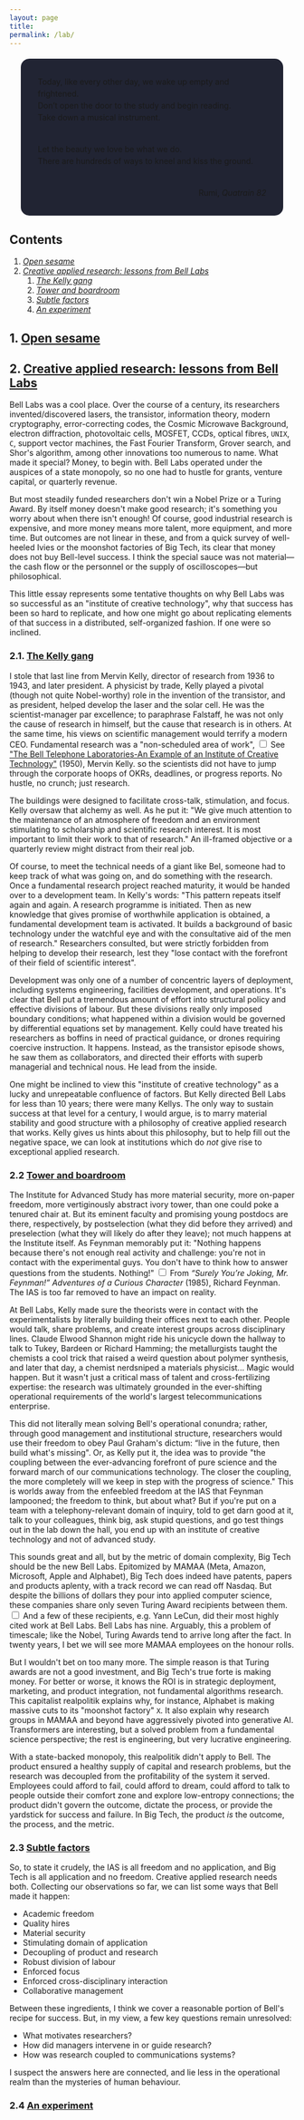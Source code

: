 ```yaml
---
layout: page
title:
permalink: /lab/
---
```


<div style="background-color: #212433 ; padding: 30px; margin: 20px; border: 0px solid
grey; line-height:1.5; border-radius: 15px">
Today, like every other day, we wake up empty
and frightened.<br>
Don’t open the door to the study and begin reading. <br>
Take down a musical instrument.<br><br>

Let the beauty we love be what we do.<br>
There are hundreds of ways to kneel and kiss the ground.
<br>
<br>

<div style="text-align: right">Rumi, <i>Quatrain 82</i></div>
</div>

## Contents <a id="tbc" name="tbc"></a>

1. <a href="#sec-1"><i>Open sesame</i></a>
2.  <a href="#sec-2"><i>Creative applied research: lessons from Bell Labs</i></a>
	1. <a href="#sec-2-1"><i>The Kelly gang</i></a>
	2. <a href="#sec-2-2"><i>Tower and boardroom</i></a>
	3. <a href="#sec-2-3"><i>Subtle factors</i></a>
	4. <a href="#sec-2-4"><i>An experiment</i></a>

## 1. <a href="#tbc">Open sesame</a><a id="sec-1" name="sec-1"></a>

## 2. <a href="#tbc">Creative applied research: lessons from Bell Labs</a><a id="sec-2" name="sec-2"></a>

Bell Labs was a cool place. Over the course of a century, its researchers invented/discovered
lasers, the transistor, information theory, modern cryptography,
error-correcting codes, the Cosmic Microwave Background, electron diffraction, photovoltaic cells,
MOSFET, CCDs, optical fibres, `UNIX`, `C`, support
vector machines, the Fast Fourier Transform, Grover search,
and Shor's algorithm, among other innovations too numerous to name.
What made it special? Money, to begin with. Bell Labs operated
under the auspices of a state monopoly, so no one had to hustle for
grants, venture capital, or quarterly revenue.

But most steadily funded researchers don't win a Nobel Prize or a
Turing Award. By itself money doesn't make good research; it's something you worry about when there isn't
enough!
Of course, good industrial research is expensive, and more money
means more talent, more equipment, and more time. But outcomes are not
linear in these, and from a quick survey of well-heeled
Ivies or the moonshot factories of Big Tech,
its clear that money does not buy Bell-level success.
I think the special sauce was not material—the cash flow or the
personnel or the supply of oscilloscopes—but philosophical.

This little essay represents some tentative thoughts on why Bell Labs
was so successful as an "institute of creative technology", why
that success has been so hard to replicate, and how one might go
about replicating elements of that success in a distributed,
self-organized fashion. If one were so inclined.

### 2.1. <a href="#tbc">The Kelly gang</a><a id="sec-2-1" name="sec-2-1"></a>

I stole that last line from Mervin Kelly, director of research from 1936
to 1943, and later president. A physicist by trade, Kelly played a
pivotal (though not quite Nobel-worthy) role in the invention of the transistor, and as
president, helped develop the laser and the solar cell.
He was the scientist-manager par excellence; to paraphrase Falstaff,
he was not only the cause of research in himself, but the cause that
research is in others.
At the same time, his views on scientific management would terrify a
modern CEO. Fundamental research was a "non-scheduled
area of work",<label for="sn-1"
       class="margin-toggle sidenote-number">
</label>
<input type="checkbox"
       id="sn-1"
       class="margin-toggle"/>
	   <span class="sidenote">
   See <a href="https://royalsocietypublishing.org/doi/pdf/10.1098/rspa.1950.0140">"The Bell
   Telephone Laboratories-An Example of an Institute of Creative
   Technology"</a> (1950), Mervin Kelly.
	   </span> so the scientists did not have to jump through the
corporate hoops of OKRs, deadlines, or progress reports.
No hustle, no crunch; just research.

The buildings were designed to facilitate cross-talk, stimulation, and
focus. Kelly oversaw that alchemy as well. As he 
put it: "We give much attention to the maintenance of an atmosphere of
freedom and an environment stimulating to scholarship and scientific
research interest. It is most important to limit their work to that of
research." An ill-framed objective or a quarterly review might
distract from their real job.

Of course, to meet the technical needs of a giant like Bel, someone
had to keep track of what was going on, and do something with the
research. Once a fundamental research project reached maturity, it would be handed over to a development team. In
Kelly's words: "This pattern repeats itself again and again. A
research programme is initiated. Then as new knowledge that gives
promise of worthwhile application is obtained, a fundamental
development team is activated. It builds a background of basic
technology under the watchful eye and with the consultative aid of the
men of research." Researchers consulted, but were strictly forbidden
from helping to develop their research, lest they "lose contact with the
forefront of their field of scientific interest".

Development was only one of a number of concentric layers of
deployment, including systems engineering, facilities development, and
operations.
It's clear that Bell put a tremendous amount of effort into
structural policy and effective divisions of labour.
But these divisions really only imposed boundary conditions;
what happened within a division would be governed by differential equations set by
management.
Kelly could have treated his researchers as boffins in need of
practical guidance, or drones requiring coercive instruction.
It happens.
Instead, as the transistor episode shows, he saw them as 
collaborators, and directed their efforts with superb managerial and technical
nous. He lead from the inside.

One might be inclined to view this "institute of creative technology"
as a lucky and unrepeatable confluence of factors.
But Kelly directed Bell Labs for less than 10 years; there were many Kellys. The only way to
sustain success at that level for a century, I would argue, is to
marry material stability and good structure with a philosophy of
creative applied research that works.
Kelly gives us hints about this philosophy, but to help fill out the
negative space, we can look at institutions which do
*not* give rise to exceptional applied research.

### 2.2 <a href="#tbc">Tower and boardroom</a><a id="sec-2-2" name="sec-2-2"></a>

The Institute for Advanced Study has more material
security, more on-paper freedom, more vertiginously abstract ivory tower, than one could poke a
tenured chair at.
But its eminent faculty and promising young postdocs are there, respectively, by
postselection (what they did before they arrived) and preselection
(what they will likely do after they leave); not much happens at the
Institute itself. As Feynman memorably put it: "Nothing happens
because there's not enough real activity and challenge: you're not in contact with the
experimental guys. You don't have to think how to answer questions
from the students. Nothing!"<label for="sn-1"
       class="margin-toggle sidenote-number">
</label>
<input type="checkbox"
       id="sn-1"
       class="margin-toggle"/>
	   <span class="sidenote">
	   From <i>“Surely You’re Joking, Mr. Feynman!” Adventures of a
	   Curious Character</i> (1985), Richard Feynman.
	   </span>
The IAS is too far removed to have an impact on reality.

At Bell Labs, Kelly made sure the theorists were in contact with the
experimentalists by literally building their offices next to each
other.
People would talk, share problems, and create interest groups across
disciplinary lines. Claude Elwood Shannon might ride his unicycle down
the hallway to talk to Tukey, Bardeen or Richard Hamming; the
metallurgists taught the chemists a cool trick that raised a weird
question about polymer synthesis, and later that day, a chemist
nerdsniped a materials physicist... Magic would happen.
But it wasn't just a critical mass of talent and cross-fertilizing
expertise: the research was ultimately grounded in the ever-shifting
operational requirements of the world's largest telecommunications
enterprise.

This did not literally mean solving Bell's operational conundra;
rather, through good management and institutional structure,
researchers would use their freedom to obey Paul Graham's dictum: “live in the future, then build what's
missing".
Or, as Kelly put it, the idea was to provide "the coupling between the
ever-advancing forefront of pure science and the forward march of our
communications technology. The closer the coupling, the more
completely will we keep in step with the progress of science."
This is worlds away from the enfeebled freedom at the IAS that Feynman
lampooned; the freedom to think, but about what?
But if you're put on a team with a telephony-relevant domain of
inquiry, told to get darn good at it, talk to your colleagues, think
big, ask stupid questions, and go test things out in the lab down the
hall, you end up with an institute of creative technology and not of
advanced study.

This sounds great and all, but by the metric of domain complexity, Big Tech should be the new Bell Labs. Epitomized by
MAMAA (Meta, Amazon, Microsoft, Apple and Alphabet), Big Tech does
indeed have patents, papers and products aplenty, with a track
record we can read off Nasdaq.
But despite the billions of dollars they pour into applied computer
science, these companies share only seven Turing Award recipients between them.<label for="sn-1"
       class="margin-toggle sidenote-number">
</label>
<input type="checkbox"
       id="sn-1"
       class="margin-toggle"/>
	   <span class="sidenote">
	   And a few of these recipients, e.g. Yann LeCun, did their most
	   highly cited work at Bell Labs.
	   </span>
Bell Labs has nine.
Arguably, this a problem of timescale; like the Nobel,
Turing Awards tend to arrive long after the fact. In twenty
years, I bet we will see more MAMAA employees on the honour
rolls.

But I wouldn't bet on too many more. The simple reason is that
Turing awards are not a good investment, and Big Tech's true
forte is making money. For better or worse, it knows the ROI is
in strategic deployment, marketing, and product integration, not fundamental algorithms research. This capitalist realpolitik explains
why, for instance, Alphabet is making massive cuts to its "moonshot factory" `X`.
It also explain why research groups in MAMAA and beyond have aggressively
pivoted into generative AI.
Transformers are interesting, but a solved problem from a fundamental
science perspective; the rest is engineering, but very lucrative
engineering.

With a state-backed monopoly, this realpolitik didn't apply to Bell.
The product ensured a healthy supply of capital and research problems,
but the research was decoupled from the profitability of
the system it served.
Employees could afford to fail, could afford to dream, could afford
to talk to people outside their comfort zone and explore low-entropy
connections; the product didn't govern the outcome, dictate the
process, or provide the yardstick for success and failure.
In Big Tech, the product *is* the outcome, the process, and the metric.

### 2.3 <a href="#tbc">Subtle factors</a><a id="sec-2-3" name="sec-2-3"></a>

So, to state it crudely, the IAS is all freedom and no application,
and Big Tech is all application and no freedom.
Creative applied research needs both. Collecting our observations so
far, we can list some ways that Bell made it happen:
- Academic freedom
- Quality hires
- Material security
- Stimulating domain of application
- Decoupling of product and research
- Robust division of labour
- Enforced focus
- Enforced cross-disciplinary interaction
- Collaborative management

Between these ingredients, I think we cover a reasonable portion of Bell's recipe for
success.
But, in my view, a few key questions remain unresolved:
- What motivates researchers?
- How did managers intervene in or guide research?
- How was research coupled to communications systems?

I suspect the answers here are connected, and lie less in the
operational realm than the mysteries of human behaviour.

### 2.4 <a href="#tbc">An experiment</a><a id="sec-2-4" name="sec-2-4"></a>
